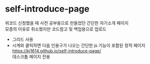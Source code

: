 # self-introduce-page

위코드 신청했을 때 사전 공부용으로 만들었던 간단한 자기소개 페이지  
모종의 이유로 취소했지만 코드참고 및 백업용으로 업로드

- 그리드 사용
- 시계와 클릭하면 다음 인용구가 나오는 간단한 js 기능이 포함된 정적 페이지  
https://kj1614.github.io/self-introduce-page/  
데스크톱 페이지 전용
